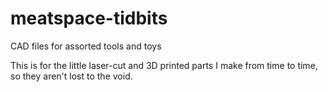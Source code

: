 # meatspace-tidbits
CAD files for assorted tools and toys

This is for the little laser-cut and 3D printed parts I make from time to time, so they aren't lost to the void.